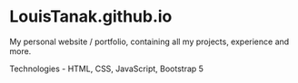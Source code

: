 # LouisTanak.github.io
My personal website / portfolio, containing all my projects, experience and more.

Technologies - HTML, CSS, JavaScript, Bootstrap 5

